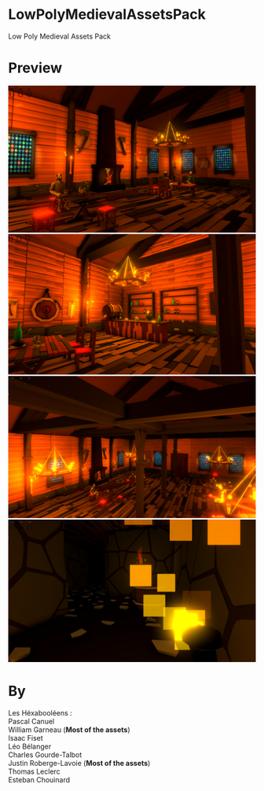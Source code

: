 # LowPolyMedievalAssetsPack
Low Poly Medieval Assets Pack

# Preview 

![](/Capture.PNG)
![](/Capture1.PNG)
![](/Capture2.PNG)
![](/Capture3.PNG)

# By
Les Héxabooléens :\
Pascal Canuel\
William Garneau (**Most of the assets**)\
Isaac Fiset\
Léo Bélanger\
Charles Gourde-Talbot\
Justin Roberge-Lavoie (**Most of the assets**)\
Thomas Leclerc\
Esteban Chouinard
